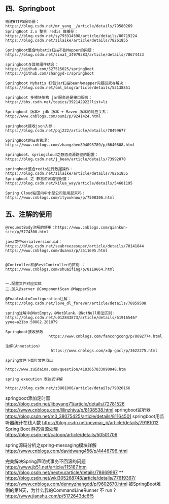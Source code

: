 四、Springboot
-
	搭建HTTPS服务器：https://blog.csdn.net/mr_yang__/article/details/79580269
	SpringBoot 2.x 整合 redis 做缓存：https://blog.csdn.net/sy793314598/article/details/80719224
	https://blog.csdn.net/zilaike/article/details/78261855
	
	SpringBoot整合Mybatis扫描不到Mapper的问题：https://blog.csdn.net/sinat_34979383/article/details/78674433
	
	springboot与其他组件结合：
	https://github.com/527515025/springBoot
	https://github.com/zhangyd-c/springboot
	
	Springboot Mybatis 打包jar扫描bean与mapper问题研究与解决：
	https://blog.csdn.net/cml_blog/article/details/53138851
	
	springboot 多模块架构 jar服务还是接口服务：https://bbs.csdn.net/topics/392142922?list=lz
	
	Springboot 版本+ jdk 版本 + Maven 版本的对应关系：http://www.cnblogs.com/oumi/p/9241424.html
	
	springboot接收json入参：https://blog.csdn.net/pqj222/article/details/78499677
	
	SpringBoot的日志管理：https://www.cnblogs.com/zhangzhen894095789/p/6640808.html
	
	springboot、springcloud之静态资源路径的配置：https://blog.csdn.net/j_bean/article/details/73992070
	
	springboot整合redis进行数据操作：https://blog.csdn.net/zilaike/article/details/78261855
	Springboot 之 静态资源路径配置：https://blog.csdn.net/kilua_way/article/details/54601195
	
	Spring Cloud在国内中小型公司能用起来吗：https://www.cnblogs.com/ityouknow/p/7508306.html

五、注解的使用
-
	@requestBody注解的使用：https://www.cnblogs.com/qiankun-site/p/5774300.html

	java类中serialversionuid：https://blog.csdn.net/seabreezesuper/article/details/70141844
	https://www.cnblogs.com/duanxz/p/3511695.html
	
	
	@Controller和@RestController的区别 ：https://www.cnblogs.com/shuaifing/p/8119664.html
	
	
	一.配置文件对应实体 
	二.加入@server @ComponentScan @MapperScan
	
	@EnableAutoConfiguration注解：
	https://blog.csdn.net/love_dl_forever/article/details/78859508
	
	spring注解中@NotEmpty，@NotBlank，@NotNull用法区别：https://blog.csdn.net/u012843873/article/details/61916546?yyue=a21bo.50862.201879
	
	Springboot接收参数
					   https://www.cnblogs.com/fancongcong/p/8092774.html

	注解(Annotation)
					 	https://www.cnblogs.com/xdp-gacl/p/3622275.html
	
	spring文件下载打文件溢出
						   http://www.zuidaima.com/question/4183657833090048.htm

	spring execution 表达式详解
						https://blog.csdn.net/z3881006/article/details/79020166

springboot添加定时器
						https://blog.csdn.net/liboyang71/article/details/72781526
						https://www.cnblogs.com/lilinzhiyu/p/8108538.html
springboot监听器
						https://blog.csdn.net/m0_38075425/article/details/81164501
	  springboot用监听器统计在线人数
						https://blog.csdn.net/neymar_jr/article/details/79181012
Spring Boot 静态资源处理
						https://blog.csdn.net/catoop/article/details/50501706

spring源码分析之spring-messaging模块详解
									https://www.cnblogs.com/davidwang456/p/4446796.html

完美解决Spring声明式事务不回滚的问题
									https://www.jb51.net/article/115167.htm
									https://blog.csdn.net/nextyu/article/details/78669997          **
									https://blog.csdn.net/wkl305268748/article/details/77619367/
									https://www.cnblogs.com/dennyzhangdd/p/9602670.html
被SpringBoot难倒的第N天，为什么我的CommandLineRunner 不 run ?
	https://www.jianshu.com/p/5172643dc6f5